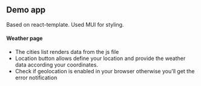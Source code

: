 ## Demo app
Based on react-template. Used MUI for styling.
#### Weather page
- The cities list renders data from the js file
- Location button allows define your location and provide
the weather data according your coordinates.
- Check if geolocation is enabled in your browser otherwise
you'll get the error notification
